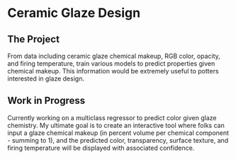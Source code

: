 # Ceramic Glaze Design

## The Project
From data including ceramic glaze chemical makeup, RGB color, opacity, and firing temperature, train various models to predict properties given chemical makeup. This information would be extremely useful to potters interested in glaze design. 

## Work in Progress

Currently working on a multiclass regressor to predict color given glaze chemistry.
My ultimate goal is to create an interactive tool where folks can input a glaze chemical makeup (in percent volume per chemical component - summing to 1), and the predicted color, transparency, surface texture, and firing temperature will be displayed with associated confidence. 
